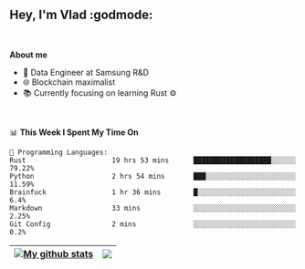 ## Hey, I'm Vlad :godmode:

<br/>

**About me**
- 💼 Data Engineer at Samsung R&D
- 🌐 Blockchain maximalist
- 📚 Currently focusing on learning Rust :gear:

<br/>

<!--START_SECTION:waka-->
📊 **This Week I Spent My Time On** 

```text
💬 Programming Languages: 
Rust                     19 hrs 53 mins      ███████████████████░░░░░░   79.22% 
Python                   2 hrs 54 mins       ███░░░░░░░░░░░░░░░░░░░░░░   11.59% 
Brainfuck                1 hr 36 mins        █░░░░░░░░░░░░░░░░░░░░░░░░   6.4% 
Markdown                 33 mins             ░░░░░░░░░░░░░░░░░░░░░░░░░   2.25% 
Git Config               2 mins              ░░░░░░░░░░░░░░░░░░░░░░░░░   0.2%

```


<!--END_SECTION:waka-->


| <a href="https://github.com/anuraghazra/github-readme-stats"><img align="center" src="https://github-readme-stats.vercel.app/api?username=u-hubar&show_icons=true&include_all_commits=true&theme=dark&hide_border=true" alt="My github stats" /></a> | <a href="https://github.com/anuraghazra/github-readme-stats"><img align="center" src="https://github-readme-stats.vercel.app/api/top-langs/?username=u-hubar&layout=compact&theme=dark&hide_border=true" /></a> |
| ------------- | ------------- |
